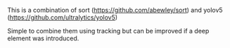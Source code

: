 This is a combination of sort (https://github.com/abewley/sort) and yolov5 (https://github.com/ultralytics/yolov5)

Simple to combine them using tracking but can be improved if a deep element was introduced.